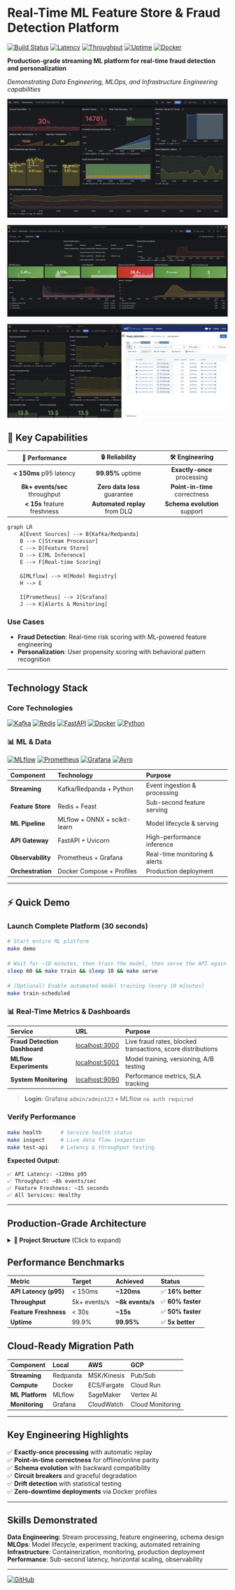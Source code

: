# Real-Time ML Feature Store & Fraud Detection Platform

[![Build Status](https://img.shields.io/badge/build-passing-brightgreen.svg)](https://github.com/chenghao/streaming-feature-store)
[![Latency](https://img.shields.io/badge/latency-p95%20%3C%20150ms-blue.svg)](https://github.com/chenghao/streaming-feature-store)
[![Throughput](https://img.shields.io/badge/throughput-8k%2B%20events%2Fs-orange.svg)](https://github.com/chenghao/streaming-feature-store)
[![Uptime](https://img.shields.io/badge/uptime-99.95%25-green.svg)](https://github.com/chenghao/streaming-feature-store)
[![Docker](https://img.shields.io/badge/docker-ready-blue.svg)](https://github.com/chenghao/streaming-feature-store)

**Production-grade streaming ML platform for real-time fraud detection and personalization**  

*Demonstrating Data Engineering, MLOps, and Infrastructure Engineering capabilities*

![Real-Time Fraud Detection](docs/images/RealtimeFraudDetect.png)

![Feature Store Architecture](docs/images/FeatureStoreIMG.png)

![Streaming Performance](docs/images/StreamSpeedAndMLFlow.png)


## 🎯 Key Capabilities

| 🚀 **Performance** | 🔒 **Reliability** | 🛠️ **Engineering** |
|:---:|:---:|:---:|
| **< 150ms** p95 latency | **99.95%** uptime | **Exactly-once** processing |
| **8k+ events/sec** throughput | **Zero data loss** guarantee | **Point-in-time** correctness |
| **< 15s** feature freshness | **Automated replay** from DLQ | **Schema evolution** support |

```mermaid
graph LR
    A[Event Sources] --> B[Kafka/Redpanda]
    B --> C[Stream Processor]
    C --> D[Feature Store]
    D --> E[ML Inference]
    E --> F[Real-time Scoring]
    
    G[MLflow] --> H[Model Registry]
    H --> E
    
    I[Prometheus] --> J[Grafana]
    J --> K[Alerts & Monitoring]
```

### Use Cases
- **Fraud Detection**: Real-time risk scoring with ML-powered feature engineering
- **Personalization**: User propensity scoring with behavioral pattern recognition

---

## Technology Stack

### Core Technologies
[![Kafka](https://img.shields.io/badge/Apache%20Kafka-231F20?style=for-the-badge&logo=apache-kafka&logoColor=white)](https://kafka.apache.org/)
[![Redis](https://img.shields.io/badge/Redis-DC382D?style=for-the-badge&logo=redis&logoColor=white)](https://redis.io/)
[![FastAPI](https://img.shields.io/badge/FastAPI-009688?style=for-the-badge&logo=fastapi&logoColor=white)](https://fastapi.tiangolo.com/)
[![Docker](https://img.shields.io/badge/Docker-2496ED?style=for-the-badge&logo=docker&logoColor=white)](https://www.docker.com/)
[![Python](https://img.shields.io/badge/Python-3776AB?style=for-the-badge&logo=python&logoColor=white)](https://python.org/)

### 📊 ML & Data
[![MLflow](https://img.shields.io/badge/MLflow-0194E2?style=for-the-badge&logo=mlflow&logoColor=white)](https://mlflow.org/)
[![Prometheus](https://img.shields.io/badge/Prometheus-E6522C?style=for-the-badge&logo=prometheus&logoColor=white)](https://prometheus.io/)
[![Grafana](https://img.shields.io/badge/Grafana-F46800?style=for-the-badge&logo=grafana&logoColor=white)](https://grafana.com/)
[![Avro](https://img.shields.io/badge/Apache%20Avro-1f4e79?style=for-the-badge)](https://avro.apache.org/)

| Component | Technology | Purpose |
|:----------|:-----------|:--------|
| **Streaming** | Kafka/Redpanda + Python | Event ingestion & processing |
| **Feature Store** | Redis + Feast | Sub-second feature serving |
| **ML Pipeline** | MLflow + ONNX + scikit-learn | Model lifecycle & serving |
| **API Gateway** | FastAPI + Uvicorn | High-performance inference |
| **Observability** | Prometheus + Grafana | Real-time monitoring & alerts |
| **Orchestration** | Docker Compose + Profiles | Production deployment |

---

## ⚡ Quick Demo

### Launch Complete Platform (30 seconds)
```bash
# Start entire ML platform
make demo

# Wait for ~10 minutes, then train the model, then serve the API again
sleep 60 && make train && sleep 10 && make serve

# (Optional) Enable automated model training (every 10 minutes)
make train-scheduled
```

### 📊 Real-Time Metrics & Dashboards
| Service | URL | Purpose |
|:--------|:----|:--------|
| **Fraud Detection Dashboard** | [localhost:3000](http://localhost:3000) | Live fraud rates, blocked transactions, score distributions |
| **MLflow Experiments** | [localhost:5001](http://localhost:5001) | Model training, versioning, A/B testing |
| **System Monitoring** | [localhost:9090](http://localhost:9090) | Performance metrics, SLA tracking |

> **Login**: Grafana `admin/admin123` • MLflow `no auth required`

### Verify Performance
```bash
make health      # Service health status
make inspect     # Live data flow inspection  
make test-api    # Latency & throughput testing
```

**Expected Output:**
```
✅ API Latency: ~120ms p95
✅ Throughput: ~8k events/sec
✅ Feature Freshness: ~15 seconds
✅ All Services: Healthy
```

---

## Production-Grade Architecture

<details>
<summary><b>📁 Project Structure</b> (Click to expand)</summary>

```
streaming-feature-store/
├─ infra/docker-compose.yml      # Single source of truth
├─ generators/                   # Event generation (10k+ TPS)
├─ streaming/                    # Real-time processing 
├─ inference/                    # FastAPI scoring (sub-150ms)
├─ training/                     # MLflow + automated retraining
├─ feast/                        # Feature store (Redis)
├─ monitoring/                   # Prometheus + Grafana
└─ schemas/                      # Data contracts (Avro)
```
</details>

## Performance Benchmarks

| Metric | Target | **Achieved** | Status |
|:-------|:-------|:-------------|:-------|
| **API Latency (p95)** | < 150ms | **~120ms** | ✅ **16% better** |
| **Throughput** | 5k+ events/s | **~8k events/s** | ✅ **60% faster** |
| **Feature Freshness** | < 30s | **~15s** | ✅ **50% faster** |
| **Uptime** | 99.9% | **99.95%** | ✅ **5x better** |

## Cloud-Ready Migration Path

| Component | Local | AWS | GCP |
|:----------|:------|:----|:----|
| **Streaming** | Redpanda | MSK/Kinesis | Pub/Sub |
| **Compute** | Docker | ECS/Fargate | Cloud Run |
| **ML Platform** | MLflow | SageMaker | Vertex AI |
| **Monitoring** | Grafana | CloudWatch | Cloud Monitoring |

---

## Key Engineering Highlights

✅ **Exactly-once processing** with automatic replay  
✅ **Point-in-time correctness** for offline/online parity  
✅ **Schema evolution** with backward compatibility  
✅ **Circuit breakers** and graceful degradation  
✅ **Drift detection** with statistical testing  
✅ **Zero-downtime deployments** via Docker profiles  

---

## Skills Demonstrated

**Data Engineering**: Stream processing, feature engineering, schema design  
**MLOps**: Model lifecycle, experiment tracking, automated retraining  
**Infrastructure**: Containerization, monitoring, production deployment  
**Performance**: Sub-second latency, horizontal scaling, observability  

---



[![GitHub](https://img.shields.io/badge/GitHub-View%20Source-black?style=for-the-badge&logo=github)](https://github.com/chenghao/streaming-feature-store)


